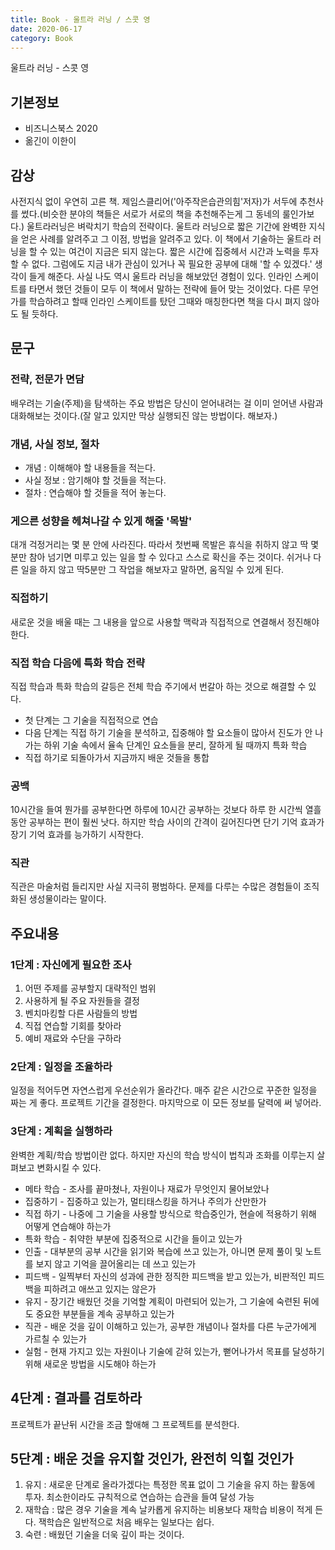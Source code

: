 ```yaml
---
title: Book - 울트라 러닝 / 스콧 영
date: 2020-06-17
category: Book
---
```


울트라 러닝 - 스콧 영

## 기본정보

*   비즈니스북스 2020
*   옮긴이 이한이

## 감상
사전지식 없이 우연히 고른 책. 제임스클리어('아주작은습관의힘'저자)가 서두에 추천사를 썼다.(비슷한 분야의 책들은 서로가 서로의 책을 추천해주는게 그 동네의 룰인가보다.) 울트라러닝은 벼락치기 학습의 전략이다. 울트라 러닝으로 짧은 기간에 완벽한 지식을 얻은 사례를 알려주고 그 이점, 방법을 알려주고 있다. 이 책에서 기술하는 울트라 러닝을 할 수 있는 여건이 지금은 되지 않는다. 짧은 시간에 집중헤서 시간과 노력을 투자할 수 없다. 그럼에도 지금 내가 관심이 있거나 꼭 필요한 공부에 대해 '할 수 있겠다.' 생각이 들게 해준다. 사실 나도 역시 울트라 러닝을 해보았던 경험이 있다. 인라인 스케이트를 타면서 했던 것들이 모두 이 책에서 말하는 전략에 들어 맞는 것이었다. 다른 무언가를 학습하려고 할때 인라인 스케이트를 탔던 그때와 매칭한다면 책을 다시 펴지 않아도 될 듯하다.  

## 문구
### 전략, 전문가 면담
배우려는 기술(주제)을 탐색하는 주요 방법은 당신이 얻어내려는 걸 이미 얻어낸 사람과 대화해보는 것이다.(잘 알고 있지만 막상 실행되진 않는 방법이다. 해보자.)

### 개념, 사실 정보, 절차
* 개념 : 이해해야 할 내용들을 적는다.
* 사실 정보 : 암기해야 할 것들을 적는다.
* 절차 : 연습해야 할 것들을 적어 놓는다.

### 게으른 성향을 헤쳐나갈 수 있게 해줄 '목발'
대개 걱정거리는 몇 분 안에 사라진다. 따라서 첫번째 목발은 휴식을 취하지 않고 딱 몇 분만 참아 넘기면 미루고 있는 일을 할 수 있다고 스스로 확신을 주는 것이다. 쉬거나 다른 일을 하지 않고 딱5분만 그 작업을 해보자고 말하면, 움직일 수 있게 된다.

### 직접하기
새로운 것을 배울 때는 그 내용을 앞으로 사용할 맥락과 직접적으로 연결해서 정진해야 한다.

### 직접 학습 다음에 특화 학습 전략
직접 학습과 특화 학습의 갈등은 전체 학습 주기에서 번갈아 하는 것으로 해결할 수 있다.   
* 첫 단계는 그 기술을 직접적으로 연습
* 다음 단계는 직접 하기 기술을 분석하고, 집중해야 할 요소들이 많아서 진도가 안 나가는 하위 기술 속에서 율속 단계인 요소들을 분리, 잘하게 될 때까지 특화 학습
* 직접 하기로 되돌아가서 지금까지 배운 것들을 통합

### 공백
10시간을 들여 뭔가를 공부한다면 하루에 10시간 공부하는 것보다 하루 한 시간씩 열흘 동안 공부하는 편이 훨씬 낫다. 하지만 학습 사이의 간격이 길어진다면 단기 기억 효과가 장기 기억 효과를 능가하기 시작한다.

### 직관
직관은 마술처럼 들리지만 사실 지극히 평범하다. 문제를 다루는 수많은 경험들이 조직화된 생성물이라는 말이다.
   
## 주요내용
### 1단계 : 자신에게 필요한 조사
1. 어떤 주제를 공부할지 대략적인 범위
2. 사용하게 될 주요 자원들을 결정
3. 벤치마킹할 다른 사람들의 방법
4. 직접 연습할 기회를 찾아라
5. 예비 재료와 수단을 구하라

### 2단계 : 일정을 조율하라
일정을 적어두면 자연스럽게 우선순위가 올라간다. 매주 같은 시간으로 꾸준한 일정을 짜는 게 좋다. 프로젝트 기간을 결정한다. 마지막으로 이 모든 정보를 달력에 써 넣어라.

### 3단계 : 계획을 실행하라
완벽한 계획/학습 방법이란 없다. 하지만 자신의 학습 방식이 법칙과 조화를 이루는지 살펴보고 변화시킬 수 있다.
* 메타 학습 - 조사를 끝마쳤나, 자원이나 재료가 무엇인지 물어보았나
* 집중하기 - 집중하고 있는가, 멀티태스킹을 하거나 주의가 산만한가
* 직접 하기 - 나중에 그 기술을 사용할 방식으로 학습중인가, 현슬에 적용하기 위해 어떻게 연습해야 하는가
* 특화 학습 - 취약한 부분에 집중적으로 시간을 들이고 있는가
* 인출 - 대부분의 공부 시간을 읽기와 복습에 쓰고 있는가, 아니면 문제 풀이 및 노트를 보지 않고 기억을 끌어올리는 데 쓰고 있는가
* 피드백 - 일찍부터 자신의 성과에 관한 정직한 피드백을 받고 있는가, 비판적인 피드백을 피하려고 애쓰고 있지는 않은가
* 유지 - 장기간 배웠던 것을 기억할 계획이 마련되어 있는가, 그 기술에 숙련된 뒤에도 중요한 부분들을 계속 공부하고 있는가
* 직관 - 배운 것을 깊이 이해하고 있는가, 공부한 개념이나 절차를 다른 누군가에게 가르칠 수 있는가
* 실험 - 현재 가지고 있는 자원이나 기술에 갇혀 있는가, 뻗어나가서 목표를 달성하기 위해 새로운 방법을 시도해야 하는가

## 4단계 : 결과를 검토하라
프로젝트가 끝난뒤 시간을 조금 할애해 그 프로젝트를 분석한다.

## 5단계 : 배운 것을 유지할 것인가, 완전히 익힐 것인가
1. 유지 : 새로운 단계로 올라가겠다는 특정한 목표 없이 그 기술을 유지 하는 활동에 투자. 최소한이라도 규칙적으로 연습하는 습관을 들여 달성 가능
2. 재학습  : 많은 경우 기술을 계속 날카롭게 유지하는 비용보다 재학습 비용이 적게 든다. 잭학습은 일반적으로 처음 배우는 일보다는 쉽다.
3. 숙련 : 배웠던 기술을 더욱 깊이 파는 것이다.



<!--
## Image

![Placeholder](https://via.placeholder.com/768x480)


## Header

# Head 1
## Head 2
### Head 3
#### Head 4
##### Head 5
###### Head 6


## Lists

Unordered list

*   I am the first unordered list item
*   I am the second unordered list item
*   I am the third unordered list item


Ordered list

1.  I am the first ordered list item
1.  I am the second ordered list item
1.  I contain an `inline code`


## Code block

```python
def func(x):
    print('hello, world')
    print('this is a really long statements, this is a really long statementsi, this is a really long statements')
```

## Inline code

Ut enim ad minima veniam, `quis` nostrum exercitationem ullam corporis suscipit laboriosam, nisi ut aliquid ex ea commodi consequatur? Quis autem vel eum iure reprehenderit qui in ea voluptate velit esse quam nihil molestiae consequatur, `vel` illum qui dolorem eum `fugiat` quo voluptas nulla pariatur?


## Blockquote

> Sed ut perspiciatis unde omnis iste natus error sit voluptatem accusantium doloremque laudantium, totam rem aperiam, eaque ipsa quae ab illo inventore veritatis et quasi architecto beatae vitae


## Paragraph

Nam eget dui. Etiam rhoncus. Maecenas tempus, tellus eget condimentum rhoncus, sem quam semper libero, sit amet adipiscing sem neque sed ipsum. Nam quam nunc, blandit vel, luctus pulvinar, hendrerit id, lorem. Maecenas nec odio et ante tincidunt tempus. Donec vitae sapien ut libero venenatis faucibus. Nullam quis ante. Etiam sit amet orci eget eros faucibus tincidunt. Duis leo.
-->